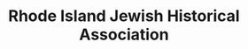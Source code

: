 ---
layout: repo
title: "Rhode Island Jewish Historical Association"
id: 191
permalink: repos/191/
---